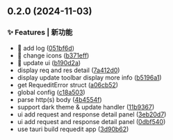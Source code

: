 

## 0.2.0 (2024-11-03)

### ✨ Features | 新功能

* 🎸 add log ([051bf6d](https://github.com/requedit/requedit/commit/051bf6d1e52a6791fd316f4e7896a1daecb61c69))
* 🎸 change icons ([b371eff](https://github.com/requedit/requedit/commit/b371eff4a8435d6f127281721f29b7376a4aa8f4))
* 🎸 update ui ([b190d2a](https://github.com/requedit/requedit/commit/b190d2ae800b1d27fd23c0177d7edff51ff64b40))
* display req and res detail ([7a412d0](https://github.com/requedit/requedit/commit/7a412d05552a2c816307859b6bb4d6bf5f4460e1))
* display update toolbar display more info ([b5196a1](https://github.com/requedit/requedit/commit/b5196a137d59a2466b7ca5b5e0f2858874fa96fe))
* get RequeditError struct ([a06cb52](https://github.com/requedit/requedit/commit/a06cb5261c516b4568e3e56b53d1f6bfe413459b))
* global config ([c18a503](https://github.com/requedit/requedit/commit/c18a503ba34f25736f9247636ce825cbb6aa8ce6))
* parse http(s) body ([4b4554f](https://github.com/requedit/requedit/commit/4b4554fb6e1327ed3cedbe257274fad0a9419abd))
* support dark theme & update handler ([11b9367](https://github.com/requedit/requedit/commit/11b9367162247053c47db260555a0bb8d4adc113))
* ui add request and response detail panel ([3eb20d7](https://github.com/requedit/requedit/commit/3eb20d713634160008b9b70cdc4dc374fefbae48))
* ui add request and response detail panel ([0dbf540](https://github.com/requedit/requedit/commit/0dbf54060cd4c6462ca8fe5b1609e78831e18f14))
* use tauri build requedit app ([3d90b62](https://github.com/requedit/requedit/commit/3d90b627018016d58d86124024d9c91a8ac22759))
